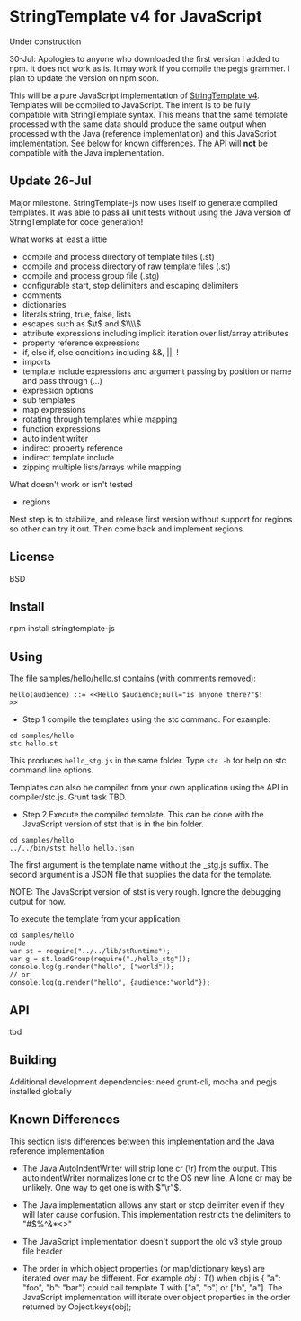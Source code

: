# StringTemplate v4 for JavaScript

Under construction

30-Jul: Apologies to anyone who downloaded the first version I added to npm. It does not work as is. It may work if you compile the pegjs grammer. I plan to update the version on npm soon.

This will be a pure JavaScript implementation of [StringTemplate v4](http://www.stringtemplate.org/).
Templates will be compiled to JavaScript. The intent is to be fully compatible with StringTemplate
syntax. This means that the same template processed with the same data should produce the same
output when processed with the Java (reference implementation) and this JavaScript implementation.
See below for known differences. The API will **not** be compatible with the Java implementation.  

## Update 26-Jul

Major milestone. StringTemplate-js now uses itself to generate compiled templates.
It was able to pass all unit tests without using the Java version of StringTemplate for code generation! 

What works at least a little

* compile and process directory of template files (.st)
* compile and process directory of raw template files (.st)
* compile and process group file (.stg)
* configurable start, stop delimiters and escaping delimiters
* comments
* dictionaries
* literals string, true, false, lists
* escapes such as $\t$ and $\\\\$
* attribute expressions including implicit iteration over list/array attributes
* property reference expressions
* if, else if, else conditions including &&, ||, !
* imports
* template include expressions and argument passing by position or name and pass through (...)
* expression options
* sub templates
* map expressions
* rotating through templates while mapping 
* function expressions
* auto indent writer
* indirect property reference
* indirect template include
* zipping multiple lists/arrays while mapping

What doesn't work or isn't tested

* regions

Nest step is to stabilize, and release first version without support for regions so other can try it out. 
Then come back and implement regions.

## License
BSD

## Install

npm install stringtemplate-js

## Using

The file samples/hello/hello.st contains (with comments removed):

```
hello(audience) ::= <<Hello $audience;null="is anyone there?"$!
>>
```

* Step 1 compile the templates using the stc command. For example:

```
cd samples/hello
stc hello.st
```

This produces `hello_stg.js` in the same folder. Type `stc -h` for help on stc command line options.

Templates can also be compiled from your own application using the API in compiler/stc.js. Grunt task TBD.
 
* Step 2 Execute the compiled template. This can be done with the JavaScript version of stst that is in the bin folder.

```
cd samples/hello
../../bin/stst hello hello.json
```

The first argument is the template name without the _stg.js suffix. The second argument is a JSON file that supplies
the data for the template.

NOTE: The JavaScript version of stst is very rough. Ignore the debugging output for now.

To execute the template from your application:

```
cd samples/hello
node
var st = require("../../lib/stRuntime");
var g = st.loadGroup(require("./hello_stg"));
console.log(g.render("hello", ["world"]);
// or
console.log(g.render("hello", {audience:"world"});
```

## API
tbd


## Building

Additional development dependencies: need grunt-cli, mocha and pegjs installed globally


## Known Differences
This section lists differences between this implementation and the Java reference implementation

* The Java AutoIndentWriter will strip lone cr (\r) from the output. This autoIndentWriter normalizes lone cr to the 
OS new line. A lone cr may be unlikely. One way to get one is with $"\r"$.

* The Java implementation allows any start or stop delimiter even if they will later cause confusion. 
This implementation restricts the delimiters to "#$%^&*<>"

* The JavaScript implementation doesn't support the old v3 style group file header

* The order in which object properties (or map/dictionary keys) are iterated over may be different. 
For example $obj:T()$  when obj is { "a": "foo", "b": "bar"} could call template T 
with ["a", "b"] or ["b", "a"]. The JavaScript implementation will iterate over object
properties in the order returned by Object.keys(obj);

